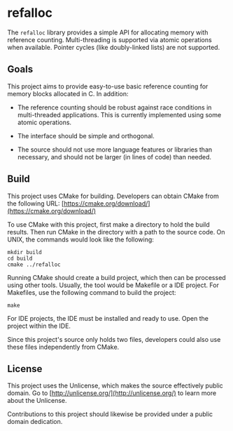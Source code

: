 # refalloc
The `refalloc` library provides a simple API for allocating memory with
reference counting. Multi-threading is supported via atomic operations
when available. Pointer cycles (like doubly-linked lists) are not
supported.

## Goals
This project aims to provide easy-to-use basic reference counting for
memory blocks allocated in C. In addition:

- The reference counting should be robust against race conditions in
  multi-threaded applications. This is currently implemented using
  some atomic operations.

- The interface should be simple and orthogonal.

- The source should not use more language features or libraries
  than necessary, and should not be larger (in lines of code)
  than needed.

## Build

This project uses CMake for building. Developers can obtain CMake from
the following URL:
[https://cmake.org/download/](https://cmake.org/download/)

To use CMake with this project, first make a directory to hold the build
results. Then run CMake in the directory with a path to the source code.
On UNIX, the commands would look like the following:
```
mkdir build
cd build
cmake ../refalloc
```

Running CMake should create a build project, which then can be processed
using other tools. Usually, the tool would be Makefile or a IDE project.
For Makefiles, use the following command to build the project:
```
make
```
For IDE projects, the IDE must be installed and ready to use. Open the
project within the IDE.

Since this project's source only holds two files, developers could also
use these files independently from CMake.

## License
This project uses the Unlicense, which makes the source effectively
public domain. Go to [http://unlicense.org/](http://unlicense.org/)
to learn more about the Unlicense.

Contributions to this project should likewise be provided under a
public domain dedication.
